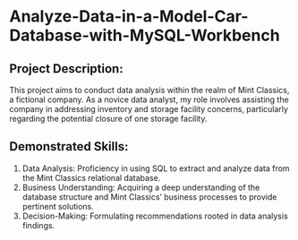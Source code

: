 # Analyze-Data-in-a-Model-Car-Database-with-MySQL-Workbench

## Project Description:

This project aims to conduct data analysis within the realm of Mint Classics, a fictional company. As a novice data analyst, my role involves assisting the company in addressing inventory and storage facility concerns, particularly regarding the potential closure of one storage facility.

## Demonstrated Skills:

1. Data Analysis: Proficiency in using SQL to extract and analyze data from the Mint Classics relational database.
2. Business Understanding: Acquiring a deep understanding of the database structure and Mint Classics’ business processes to provide pertinent solutions.
3. Decision-Making: Formulating recommendations rooted in data analysis findings.
